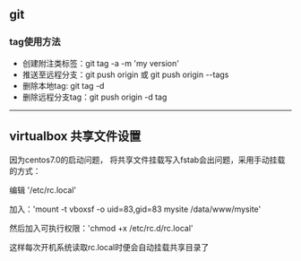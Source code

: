 
## git

### tag使用方法

- 创建附注类标签：git tag -a <tagname> -m 'my version'
- 推送至远程分支：git push origin <tagname> 或 git push origin --tags
- 删除本地tag: git tag -d <tagname>
- 删除远程分支tag：git push origin -d tag <tagname>

---

## virtualbox 共享文件设置

因为centos7.0的启动问题， 将共享文件挂载写入fstab会出问题，采用手动挂载的方式：

编辑 '/etc/rc.local'

加入：'mount -t vboxsf -o uid=83,gid=83 mysite /data/www/mysite'

然后加入可执行权限：'chmod +x /etc/rc.d/rc.local'

这样每次开机系统读取rc.local时便会自动挂载共享目录了



